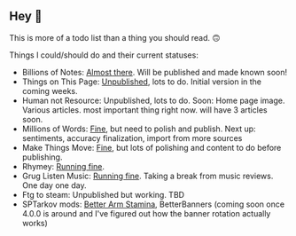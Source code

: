 ## Hey 👋

This is more of a todo list than a thing you should read. 🙃

Things I could/should do and their current statuses: 
- Billions of Notes: [Almost there](https://www.billionsofnotes.com/). Will be published and made known soon!
- Things on This Page: [Unpublished](https://github.com/goatonabicycle/things-on-this-page), lots to do. Initial version in the coming weeks.
- Human not Resource: Unpublished, lots to do. Soon: Home page image. Various articles. most important thing right now. will have 3 articles soon. 
- Millions of Words: [Fine](https://millions-of-words-bitter-dawn-8253.fly.dev/), but need to polish and publish. Next up: sentiments, accuracy finalization, import from more sources
- Make Things Move: [Fine](https://make-things-move.vercel.app/), but lots of polishing and content to do before publishing. 
- Rhymey: [Running fine](https://chromewebstore.google.com/detail/rhymey/fbkmdcolngnmmhmdkhngfmdmeofipahp). 
- Grug Listen Music: [Running fine](https://www.gruglistenmusic.com/). Taking a break from music reviews. One day one day.
- Ftg to steam: Unpublished but working. TBD
- SPTarkov mods: [Better Arm Stamina](https://hub.sp-tarkov.com/files/file/2899-better-arm-stamina/), BetterBanners (coming soon once 4.0.0 is around and I've figured out how the banner rotation actually works)
